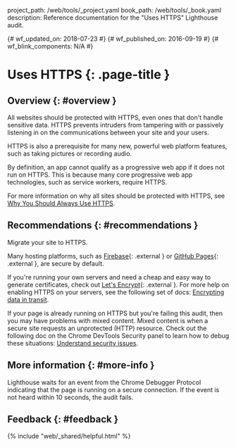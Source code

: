 project_path: /web/tools/_project.yaml book_path: /web/tools/_book.yaml description: Reference documentation for the "Uses HTTPS" Lighthouse audit.

{# wf_updated_on: 2018-07-23 #} {# wf_published_on: 2016-09-19 #} {# wf_blink_components: N/A #}

# Uses HTTPS {: .page-title }

## Overview {: #overview }

All websites should be protected with HTTPS, even ones that don't handle sensitive data. HTTPS prevents intruders from tampering with or passively listening in on the communications between your site and your users.

HTTPS is also a prerequisite for many new, powerful web platform features, such as taking pictures or recording audio.

By definition, an app cannot qualify as a progressive web app if it does not run on HTTPS. This is because many core progressive web app technologies, such as service workers, require HTTPS.

For more information on why all sites should be protected with HTTPS, see [Why You Should Always Use HTTPS](/web/fundamentals/security/encrypt-in-transit/why-https).

## Recommendations {: #recommendations }

Migrate your site to HTTPS.

Many hosting platforms, such as [Firebase](https://firebase.google.com/docs/hosting/){: .external } or [GitHub Pages](https://pages.github.com/){: .external }, are secure by default.

If you're running your own servers and need a cheap and easy way to generate certificates, check out [Let's Encrypt](https://letsencrypt.org/){: .external }. For more help on enabling HTTPS on your servers, see the following set of docs: [Encrypting data in transit](/web/fundamentals/security/encrypt-in-transit/enable-https).

If your page is already running on HTTPS but you're failing this audit, then you may have problems with mixed content. Mixed content is when a secure site requests an unprotected (HTTP) resource. Check out the following doc on the Chrome DevTools Security panel to learn how to debug these situations: [Understand security issues](/web/tools/chrome-devtools/debug/security).

## More information {: #more-info }

Lighthouse waits for an event from the Chrome Debugger Protocol indicating that the page is running on a secure connection. If the event is not heard within 10 seconds, the audit fails.

## Feedback {: #feedback }

{% include "web/_shared/helpful.html" %}